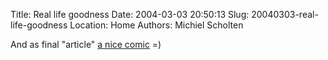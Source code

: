 Title: Real life goodness
Date: 2004-03-03 20:50:13
Slug: 20040303-real-life-goodness
Location: Home
Authors: Michiel Scholten

<p>And as final "article" <a href="http://www.reallifecomics.com/daily.php?strip_id=1140">a nice comic</a> =)</p>